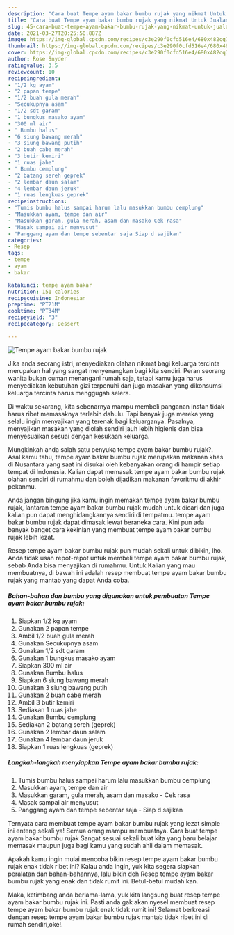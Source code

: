 ```yaml
---
description: "Cara buat Tempe ayam bakar bumbu rujak yang nikmat Untuk Jualan"
title: "Cara buat Tempe ayam bakar bumbu rujak yang nikmat Untuk Jualan"
slug: 45-cara-buat-tempe-ayam-bakar-bumbu-rujak-yang-nikmat-untuk-jualan
date: 2021-03-27T20:25:50.887Z
image: https://img-global.cpcdn.com/recipes/c3e290f0cfd516e4/680x482cq70/tempe-ayam-bakar-bumbu-rujak-foto-resep-utama.jpg
thumbnail: https://img-global.cpcdn.com/recipes/c3e290f0cfd516e4/680x482cq70/tempe-ayam-bakar-bumbu-rujak-foto-resep-utama.jpg
cover: https://img-global.cpcdn.com/recipes/c3e290f0cfd516e4/680x482cq70/tempe-ayam-bakar-bumbu-rujak-foto-resep-utama.jpg
author: Rose Snyder
ratingvalue: 3.5
reviewcount: 10
recipeingredient:
- "1/2 kg ayam"
- "2 papan tempe"
- "1/2 buah gula merah"
- "Secukupnya asam"
- "1/2 sdt garam"
- "1 bungkus masako ayam"
- "300 ml air"
- " Bumbu halus"
- "6 siung bawang merah"
- "3 siung bawang putih"
- "2 buah cabe merah"
- "3 butir kemiri"
- "1 ruas jahe"
- " Bumbu cemplung"
- "2 batang sereh geprek"
- "2 lembar daun salam"
- "4 lembar daun jeruk"
- "1 ruas lengkuas geprek"
recipeinstructions:
- "Tumis bumbu halus sampai harum lalu masukkan bumbu cemplung"
- "Masukkan ayam, tempe dan air"
- "Masukkan garam, gula merah, asam dan masako Cek rasa"
- "Masak sampai air menyusut"
- "Panggang ayam dan tempe sebentar saja Siap d sajikan"
categories:
- Resep
tags:
- tempe
- ayam
- bakar

katakunci: tempe ayam bakar 
nutrition: 151 calories
recipecuisine: Indonesian
preptime: "PT21M"
cooktime: "PT34M"
recipeyield: "3"
recipecategory: Dessert

---
```



![Tempe ayam bakar bumbu rujak](https://img-global.cpcdn.com/recipes/c3e290f0cfd516e4/680x482cq70/tempe-ayam-bakar-bumbu-rujak-foto-resep-utama.jpg)

Jika anda seorang istri, menyediakan olahan nikmat bagi keluarga tercinta merupakan hal yang sangat menyenangkan bagi kita sendiri. Peran seorang  wanita bukan cuman menangani rumah saja, tetapi kamu juga harus menyediakan kebutuhan gizi terpenuhi dan juga masakan yang dikonsumsi keluarga tercinta harus menggugah selera.

Di waktu  sekarang, kita sebenarnya mampu membeli panganan instan tidak harus ribet memasaknya terlebih dahulu. Tapi banyak juga mereka yang selalu ingin menyajikan yang terenak bagi keluarganya. Pasalnya, menyajikan masakan yang diolah sendiri jauh lebih higienis dan bisa menyesuaikan sesuai dengan kesukaan keluarga. 



Mungkinkah anda salah satu penyuka tempe ayam bakar bumbu rujak?. Asal kamu tahu, tempe ayam bakar bumbu rujak merupakan makanan khas di Nusantara yang saat ini disukai oleh kebanyakan orang di hampir setiap tempat di Indonesia. Kalian dapat memasak tempe ayam bakar bumbu rujak olahan sendiri di rumahmu dan boleh dijadikan makanan favoritmu di akhir pekanmu.

Anda jangan bingung jika kamu ingin memakan tempe ayam bakar bumbu rujak, lantaran tempe ayam bakar bumbu rujak mudah untuk dicari dan juga kalian pun dapat menghidangkannya sendiri di tempatmu. tempe ayam bakar bumbu rujak dapat dimasak lewat beraneka cara. Kini pun ada banyak banget cara kekinian yang membuat tempe ayam bakar bumbu rujak lebih lezat.

Resep tempe ayam bakar bumbu rujak pun mudah sekali untuk dibikin, lho. Anda tidak usah repot-repot untuk membeli tempe ayam bakar bumbu rujak, sebab Anda bisa menyajikan di rumahmu. Untuk Kalian yang mau membuatnya, di bawah ini adalah resep membuat tempe ayam bakar bumbu rujak yang mantab yang dapat Anda coba.

<!--inarticleads1-->

##### Bahan-bahan dan bumbu yang digunakan untuk pembuatan Tempe ayam bakar bumbu rujak:

1. Siapkan 1/2 kg ayam
1. Gunakan 2 papan tempe
1. Ambil 1/2 buah gula merah
1. Gunakan Secukupnya asam
1. Gunakan 1/2 sdt garam
1. Gunakan 1 bungkus masako ayam
1. Siapkan 300 ml air
1. Gunakan  Bumbu halus
1. Siapkan 6 siung bawang merah
1. Gunakan 3 siung bawang putih
1. Gunakan 2 buah cabe merah
1. Ambil 3 butir kemiri
1. Sediakan 1 ruas jahe
1. Gunakan  Bumbu cemplung
1. Sediakan 2 batang sereh (geprek)
1. Gunakan 2 lembar daun salam
1. Gunakan 4 lembar daun jeruk
1. Siapkan 1 ruas lengkuas (geprek)




<!--inarticleads2-->

##### Langkah-langkah menyiapkan Tempe ayam bakar bumbu rujak:

1. Tumis bumbu halus sampai harum lalu masukkan bumbu cemplung
1. Masukkan ayam, tempe dan air
1. Masukkan garam, gula merah, asam dan masako - Cek rasa
1. Masak sampai air menyusut
1. Panggang ayam dan tempe sebentar saja - Siap d sajikan




Ternyata cara membuat tempe ayam bakar bumbu rujak yang lezat simple ini enteng sekali ya! Semua orang mampu membuatnya. Cara buat tempe ayam bakar bumbu rujak Sangat sesuai sekali buat kita yang baru belajar memasak maupun juga bagi kamu yang sudah ahli dalam memasak.

Apakah kamu ingin mulai mencoba bikin resep tempe ayam bakar bumbu rujak enak tidak ribet ini? Kalau anda ingin, yuk kita segera siapkan peralatan dan bahan-bahannya, lalu bikin deh Resep tempe ayam bakar bumbu rujak yang enak dan tidak rumit ini. Betul-betul mudah kan. 

Maka, ketimbang anda berlama-lama, yuk kita langsung buat resep tempe ayam bakar bumbu rujak ini. Pasti anda gak akan nyesel membuat resep tempe ayam bakar bumbu rujak enak tidak rumit ini! Selamat berkreasi dengan resep tempe ayam bakar bumbu rujak mantab tidak ribet ini di rumah sendiri,oke!.


